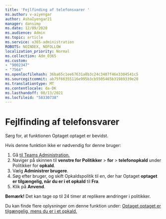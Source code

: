 ```yaml
---
title: 'Fejlfinding af telefonsvarer '
ms.author: v-aiyengar
author: AshaIyengar21
manager: dansimp
ms.date: 12/09/2020
ms.audience: Admin
ms.topic: article
ms.service: o365-administration
ROBOTS: NOINDEX, NOFOLLOW
localization_priority: Normal
ms.collection: Adm_O365
ms.custom:
- "9002347"
- "7564"
ms.openlocfilehash: 36ba65c1ee67631a8b3c24c3407f46e3304541c5
ms.sourcegitcommit: ab75f66355116e995b3cb5505465b31989339e28
ms.translationtype: MT
ms.contentlocale: da-DK
ms.lasthandoff: 08/13/2021
ms.locfileid: "58330738"
---
```

# <a name="troubleshooting-voicemail"></a>Fejlfinding af telefonsvarer

Sørg for, at funktionen Optaget optaget er bevidst.

Hvis denne funktion ikke er nødvendig for denne bruger:

1. Gå [til Teams Administration.](https://admin.teams.microsoft.com/policies/calling)
1. Naviger på skinnen til **venstre for Politikker**  >  **for**  >  **telefonopkald** under Politikker for **opkald**.
1. Vælg **Administrer brugere**.
1. Søg efter bruger, og skift Opkaldspolitik til en, der har Optaget **optaget er tilgængelig, når du er i et opkald** til **Fra**.
1. Klik på **Anvend**.

**Bemærk!** Det kan tage op til 24 timer at replikere ændringer i politikker.

Du kan finde flere oplysninger om denne funktion under: [Optaget optaget er tilgængelig, mens du er i et opkald.](https://docs.microsoft.com/microsoftteams/teams-calling-policy#busy-on-busy-is-available-while-in-a-call)
